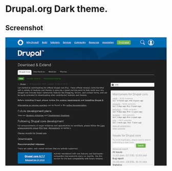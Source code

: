 # Drupal.org Dark theme.

## Screenshot
![Drupal.org dark theme](./docs/drupal-org-dark-theme.png)

